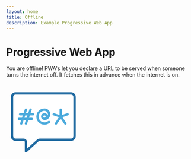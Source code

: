 ```yaml
---
layout: home
title: Offline
description: Example Progressive Web App
---
```


<div class="app-hero app-hero--large govuk-!-margin-bottom-9 govuk-content">
  <div class="govuk-width-container">
    <div class="govuk-grid-row">
      <div class="govuk-grid-column-two-thirds-from-desktop">
        <h1 class="app-hero__title">Progressive Web App</h1>
        <p class="app-hero__description">You are offline! PWA's let you declare a URL to be served when someone turns the internet
    off. It fetches this in advance when the internet is on.</p>
      </div>
      <div class="govuk-grid-column-one-third-from-desktop">
        <div class="app-hero__image">
          <?xml version="1.0" encoding="UTF-8" standalone="no"?>
          <!-- Uploaded to: SVG Repo, www.svgrepo.com, Generator: SVG Repo Mixer Tools -->
          <svg
            width="200px"
            height="200px"
            viewBox="0 0 64 64"
            version="1.1"
            xmlns="http://www.w3.org/2000/svg"
            xmlns:xlink="http://www.w3.org/1999/xlink"
          >
            <title>cha-rect-swear</title>
            <desc>Created with Sketch.</desc>
            <defs></defs>
            <g
              id="General"
              stroke="none"
              stroke-width="1"
              fill="none"
              fill-rule="evenodd"
            >
              <g
                id="SLICES-64px"
                transform="translate(-180.000000, -100.000000)"
              ></g>
              <g
                id="ICONS"
                transform="translate(-175.000000, -95.000000)"
              >
                <g
                  id="cha-rect-swear"
                  transform="translate(180.000000, 104.000000)"
                >
                  <path
                    d="M24.1602,40 L51.0002,40 C52.6572,40 54.0002,38.657 54.0002,37 L54.0002,3 C54.0002,1.343 52.6572,0 51.0002,0 L3.0002,0 C1.3432,0 0.0002,1.343 0.0002,3 L0.0002,37 C0.0002,38.657 1.3432,40 3.0002,40 L10.0002,40 C11.1042,40 12.0002,40.896 12.0002,42 L12.0002,50 L22.1412,40.78 C22.6942,40.278 23.4132,40 24.1602,40"
                    id="Fill-383"
                    fill="#FFFFFF"
                  ></path>
                  <path
                    d="M24.1602,40 L51.0002,40 C52.6572,40 54.0002,38.657 54.0002,37 L54.0002,3 C54.0002,1.343 52.6572,0 51.0002,0 L3.0002,0 C1.3432,0 0.0002,1.343 0.0002,3 L0.0002,37 C0.0002,38.657 1.3432,40 3.0002,40 L10.0002,40 C11.1042,40 12.0002,40.896 12.0002,42 L12.0002,50 L22.1412,40.78 C22.6942,40.278 23.4132,40 24.1602,40 Z"
                    id="Stroke-384"
                    stroke="#1E69A0"
                    stroke-width="2"
                    stroke-linecap="round"
                    stroke-linejoin="round"
                  ></path>
                  <path
                    d="M8,26 L12,14"
                    id="Stroke-385"
                    stroke="#4BAADC"
                    stroke-width="2"
                    stroke-linecap="round"
                    stroke-linejoin="round"
                  ></path>
                  <path
                    d="M12,26 L16,14"
                    id="Stroke-386"
                    stroke="#4BAADC"
                    stroke-width="2"
                    stroke-linecap="round"
                    stroke-linejoin="round"
                  ></path>
                  <path
                    d="M6,22 L17,22"
                    id="Stroke-387"
                    stroke="#4BAADC"
                    stroke-width="2"
                    stroke-linecap="round"
                    stroke-linejoin="round"
                  ></path>
                  <path
                    d="M7,18 L18,18"
                    id="Stroke-388"
                    stroke="#4BAADC"
                    stroke-width="2"
                    stroke-linecap="round"
                    stroke-linejoin="round"
                  ></path>
                  <path
                    d="M42,14 L42,20"
                    id="Stroke-389"
                    stroke="#4BAADC"
                    stroke-width="2"
                    stroke-linecap="round"
                    stroke-linejoin="round"
                  ></path>
                  <polyline
                    id="Stroke-390"
                    stroke="#4BAADC"
                    stroke-width="2"
                    stroke-linecap="round"
                    stroke-linejoin="round"
                    points="38 26 42 20 46 26"
                  ></polyline>
                  <polyline
                    id="Stroke-391"
                    stroke="#4BAADC"
                    stroke-width="2"
                    stroke-linecap="round"
                    stroke-linejoin="round"
                    points="36 18 42 20 48 18"
                  ></polyline>
                  <path
                    d="M30,20 C30,21.104 29.104,22 28,22 C26.896,22 26,21.104 26,20 C26,18.896 26.896,18 28,18 C29.104,18 30,18.896 30,20 Z"
                    id="Stroke-392"
                    stroke="#4BAADC"
                    stroke-width="2"
                    stroke-linecap="round"
                    stroke-linejoin="round"
                  ></path>
                  <path
                    d="M28,22 C30.209,22 32,20.209 32,18 C32,15.791 30.209,14 28,14 C24.687,14 22,16.687 22,20 C22,23.313 24.375,26 28,26 C29.388,26 30.739,25.414 31.878,24.69"
                    id="Stroke-393"
                    stroke="#4BAADC"
                    stroke-width="2"
                    stroke-linecap="round"
                    stroke-linejoin="round"
                  ></path>
                </g>
              </g>
            </g>
          </svg>
        </div>
      </div>
    </div>
  </div>
</div>
